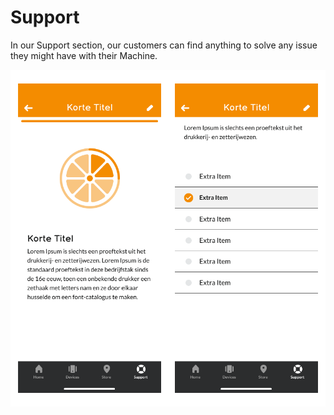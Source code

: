 # Support

In our Support section, our customers can find anything to solve any issue they might have with their Machine.

 ![Support Default](https://raw.githubusercontent.com/vkogmail/images/MainDS/Templates/Support.png)
